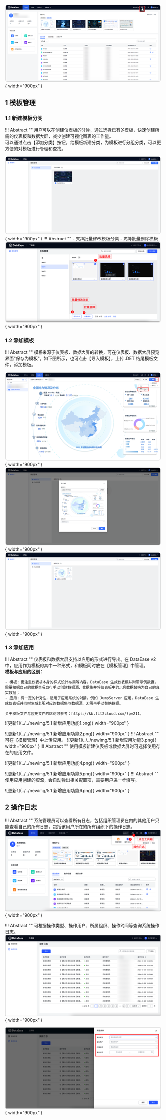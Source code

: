 

![百宝箱入口](../../img/system_management/百宝箱.png){ width="900px" }

##  1 模板管理

### 1.1 新建模板分类

!!! Abstract ""
    用户可以在创建仪表板的时候，通过选择已有的模板，快速创建所需的仪表板和数据大屏，减少创建可视化图表的工作量。  
    可以通过点击【添加分类】按钮，给模板新建分类，为模板进行分组分类，可以更方便的对模板进行管理和查找。

![模板管理界面](../../img/system_management/模板管理界面.png){ width="900px" }
!!! Abstract ""
    - 支持批量修改模板分类
    - 支持批量删除模板
![更新1](../../newimg/v2-2-1.PNG){ width="900px" }

### 1.2 添加模板

!!! Abstract ""
    模板来源于仪表板、数据大屏的转换，可在仪表板、数据大屏预览界面"保存为模板"。如下图所示，也可点击【导入模板】，上传 .DET 结尾模板文件，添加模板。

![导出为模板](../../img/system_management/导出为模板.png){ width="900px" }
![上传模板](../../img/system_management/上传模板.png){ width="900px" } 
![模板导入成功](../../img/system_management/模板导入成功.png){ width="900px" }

### 1.3 添加应用

!!! Abstract ""
    仪表板和数据大屏支持以应用的形式进行导出。在 DataEase v2 中，应用作为模板的其中一种形式，和模板同时放在【模板管理】中管理。  
    **模板与应用的区别：**

    - 模板：更注重仪表板本身的样式设计布局等内容，DataEase 生成仪表板并附带示例数据，需要根据自己的数据情况自行手动创建数据源、数据集并将仪表板中的示例数据替换为自己的真实数据；
    - 应用：有一定的针对性，适用于应用系统的对接，例如 JumpServer 应用。DataEase 生成仪表板并同时生成其所对应的数据集与数据源，无需再手动替换数据。

    关于模板文件与应用文件的区别可参考：https://kb.fit2cloud.com/?p=211。  


![更新1](../../newimg/5.1 新增应用功能1.png){ width="900px" }

![更新1](../../newimg/5.1 新增应用功能2.png){ width="900px" }
!!! Abstract ""
    可在【模板管理】中上传应用。
![更新1](../../newimg/5.1 新增应用功能3.png){ width="900px" }
!!! Abstract ""
    使用模板新建仪表板或数据大屏时可选择使用存在的应用文件。

![更新1](../../newimg/5.1 新增应用功能4.png){ width="900px" }

![更新1](../../newimg/5.1 新增应用功能5.png){ width="900px" }
!!! Abstract ""
    使用应用创建的资源，会自动弹出相关配置项，需要用户进一步填写。

![更新1](../../newimg/5.1 新增应用功能6.png){ width="900px" }



## 2 操作日志

!!! Abstract ""
    系统管理员可以查看所有日志，包括组织管理员在内的其他用户只能查看自己的所有日志，包括该用户所在的所有组织下的操作日志。
![操作日志入口](../../newimg/操作日志入口.png){ width="900px" }

!!! Abstract ""
    可根据操作类型、操作用户、所属组织、操作时间等查询系统操作日志。
![操作日志入口](../../newimg/操作日志1.png){ width="900px" }

![操作日志入口](../../newimg/操作日志2.png){ width="900px" }
